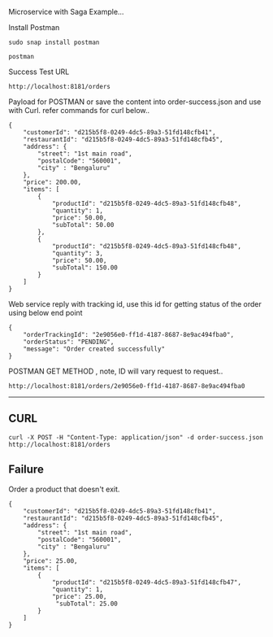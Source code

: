 Microservice with Saga Example...

Install Postman

```
sudo snap install postman

postman
```

Success Test URL 

```
http://localhost:8181/orders
```

Payload for POSTMAN or save the content into order-success.json and use with Curl. refer commands for curl below..

```
{
    "customerId": "d215b5f8-0249-4dc5-89a3-51fd148cfb41",
    "restaurantId": "d215b5f8-0249-4dc5-89a3-51fd148cfb45",
    "address": {
        "street": "1st main road",
        "postalCode": "560001",
        "city" : "Bengaluru"
    },
    "price": 200.00,
    "items": [
        {
            "productId": "d215b5f8-0249-4dc5-89a3-51fd148cfb48",
            "quantity": 1,
            "price": 50.00,
            "subTotal": 50.00
        },
        {
            "productId": "d215b5f8-0249-4dc5-89a3-51fd148cfb48",
            "quantity": 3,
            "price": 50.00,
            "subTotal": 150.00
        }
    ]
}
```

Web service reply with tracking id, use this id for getting status of the order using below end point

```
{
    "orderTrackingId": "2e9056e0-ff1d-4187-8687-8e9ac494fba0",
    "orderStatus": "PENDING",
    "message": "Order created successfully"
}
```

POSTMAN GET METHOD , note, ID will vary request to request..

```
http://localhost:8181/orders/2e9056e0-ff1d-4187-8687-8e9ac494fba0
```

----------------------------------

## CURL

```
curl -X POST -H "Content-Type: application/json" -d order-success.json http://localhost:8181/orders

```

## Failure

Order a product that doesn't exit.


```
{
    "customerId": "d215b5f8-0249-4dc5-89a3-51fd148cfb41",
    "restaurantId": "d215b5f8-0249-4dc5-89a3-51fd148cfb45",
    "address": {
        "street": "1st main road",
        "postalCode": "560001",
        "city" : "Bengaluru"
    },
    "price": 25.00,
    "items": [
        {
            "productId": "d215b5f8-0249-4dc5-89a3-51fd148cfb47",
            "quantity": 1,
            "price": 25.00,
             "subTotal": 25.00
        }
    ]
}
```
